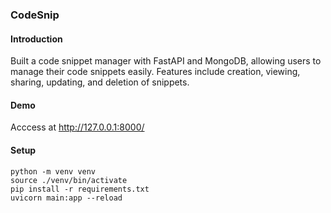 ### CodeSnip

#### Introduction  
Built a code snippet manager with FastAPI and MongoDB, allowing users to manage their code snippets easily. Features include creation, viewing, sharing, updating, and deletion of snippets.   

#### Demo
Acccess at http://127.0.0.1:8000/

#### Setup
```
python -m venv venv
source ./venv/bin/activate
pip install -r requirements.txt
uvicorn main:app --reload
```
